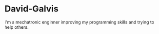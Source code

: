 # David-Galvis
I'm a mechatronic enginner improving my programming skills and trying to help others.
